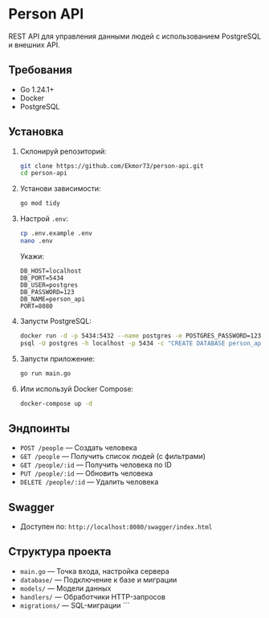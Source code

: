 # Person API
REST API для управления данными людей с использованием PostgreSQL и внешних API.

## Требования
- Go 1.24.1+
- Docker
- PostgreSQL

## Установка
1. Склонируй репозиторий:
    ```bash
    git clone https://github.com/Ekmor73/person-api.git
    cd person-api
    ```
2. Установи зависимости:
    ```bash
    go mod tidy
    ```
3. Настрой `.env`:
    ```bash
    cp .env.example .env
    nano .env
    ```
    Укажи:
    ```plaintext
    DB_HOST=localhost
    DB_PORT=5434
    DB_USER=postgres
    DB_PASSWORD=123
    DB_NAME=person_api
    PORT=8080
    ```
4. Запусти PostgreSQL:
    ```bash
    docker run -d -p 5434:5432 --name postgres -e POSTGRES_PASSWORD=123 postgres:16.4
    psql -U postgres -h localhost -p 5434 -c "CREATE DATABASE person_api;" -W
    ```
5. Запусти приложение:
    ```bash
    go run main.go
    ```
6. Или используй Docker Compose:
    ```bash
    docker-compose up -d
 
 ## Эндпоинты
- `POST /people` — Создать человека
- `GET /people` — Получить список людей (с фильтрами)
- `GET /people/:id` — Получить человека по ID
- `PUT /people/:id` — Обновить человека
- `DELETE /people/:id` — Удалить человека

## Swagger
- Доступен по: `http://localhost:8080/swagger/index.html`

## Структура проекта
- `main.go` — Точка входа, настройка сервера
- `database/` — Подключение к базе и миграции
- `models/` — Модели данных
- `handlers/` — Обработчики HTTP-запросов
- `migrations/` — SQL-миграции   ```
